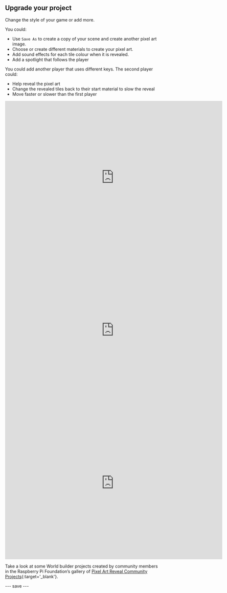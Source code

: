 ## Upgrade your project

Change the style of your game or add more. 

You could:
+ Use `Save As` to create a copy of your scene and create another pixel art image.
+ Choose or create different materials to create your pixel art.
+ Add sound effects for each tile colour when it is revealed. 
+ Add a spotlight that follows the player

You could add another player that uses different keys. The second player could:
+ Help reveal the pixel art
+ Change the revealed tiles back to their start material to slow the reveal
+ Move faster or slower than the first player

<iframe allowtransparency="true" width="710" height="500" src="https://libxx1.github.io/pixel_art" frameborder="0"></iframe>

<iframe allowtransparency="true" width="710" height="500" src="https://raspberrypilearning.github.io/unity-webgl/PixelArtRevealRocket" frameborder="0"></iframe>

<iframe allowtransparency="true" width="710" height="500" src="https://raspberrypilearning.github.io/unity-webgl/RaspberryPixelArt" frameborder="0"></iframe>

Take a look at some World builder projects created by community members in the Raspberry Pi Foundation’s gallery of [Pixel Art Reveal Community Projects](https://wke.lt/w/s/IlaRMQ){:target='_blank'}.

--- save ---